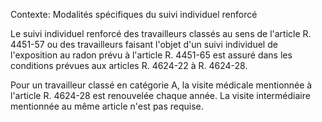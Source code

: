 Contexte: Modalités spécifiques du suivi individuel renforcé

Le suivi individuel renforcé des travailleurs classés au sens de l'article R. 4451-57 ou des travailleurs faisant l'objet d'un suivi individuel de l'exposition au radon prévu à l'article R. 4451-65 est assuré dans les conditions prévues aux articles R. 4624-22 à R. 4624-28.

Pour un travailleur classé en catégorie A, la visite médicale mentionnée à l'article R. 4624-28 est renouvelée chaque année. La visite intermédiaire mentionnée au même article n'est pas requise.